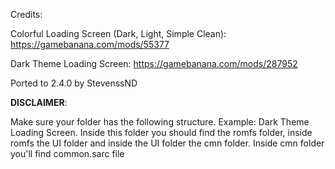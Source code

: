 Credits:

Colorful Loading Screen (Dark, Light, Simple Clean): https://gamebanana.com/mods/55377

Dark Theme Loading Screen: https://gamebanana.com/mods/287952

Ported to 2.4.0 by StevenssND

**DISCLAIMER**: 

Make sure your folder has the following structure. Example: Dark Theme Loading Screen. Inside this folder you should find the romfs folder, inside romfs the UI folder and inside the UI folder the cmn folder. Inside cmn folder you'll find common.sarc file
